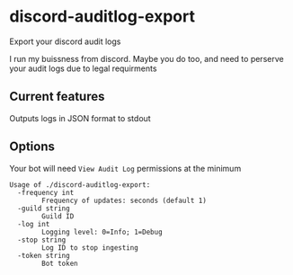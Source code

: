 # discord-auditlog-export

Export your discord audit logs

I run my buissness from discord. Maybe you do too, and need to perserve your audit logs due to legal requirments

## Current features

Outputs logs in JSON format to stdout

## Options

Your bot will need `View Audit Log` permissions at the minimum

```
Usage of ./discord-auditlog-export:
  -frequency int
        Frequency of updates: seconds (default 1)
  -guild string
        Guild ID
  -log int
        Logging level: 0=Info; 1=Debug
  -stop string
        Log ID to stop ingesting
  -token string
        Bot token
```
